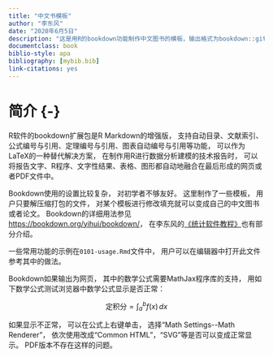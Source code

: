 ```yaml
---
title: "中文书模板"
author: "李东风"
date: "2020年6月5日"
description: "这是用R的bookdown功能制作中文图书的模板，输出格式为bookdown::gitbook和bookdown::pdf_book."
documentclass: book
biblio-style: apa
bibliography: [mybib.bib]
link-citations: yes
---
```




# 简介 {-}


R软件的bookdown扩展包是R Markdown的增强版，
支持自动目录、文献索引、公式编号与引用、定理编号与引用、图表自动编号与引用等功能，
可以作为LaTeX的一种替代解决方案，
在制作用R进行数据分析建模的技术报告时，
可以将报告文字、R程序、文字性结果、表格、图形都自动地融合在最后形成的网页或者PDF文件中。

Bookdown使用的设置比较复杂，
对初学者不够友好。
这里制作了一些模板，
用户只要解压缩打包的文件，
对某个模板进行修改填充就可以变成自己的中文图书或者论文。
Bookdown的详细用法参见<https://bookdown.org/yihui/bookdown/>，
在李东风的[《统计软件教程》](http://www.math.pku.edu.cn/teachers/lidf/docs/Rbook/html/_Rbook/index.html)也有部分介绍。

一些常用功能的示例在`0101-usage.Rmd`文件中，
用户可以在编辑器中打开此文件参考其中的做法。

Bookdown如果输出为网页，
其中的数学公式需要MathJax程序库的支持，
用如下数学公式测试浏览器中数学公式显示是否正常：

$$
\text{定积分} = \int_a^b f(x) \,dx
$$

如果显示不正常，
可以在公式上右键单击，
选择“Math Settings--Math Renderer”，
依次使用改成“Common HTML”，“SVG”等是否可以变成正常显示。
PDF版本不存在这样的问题。





